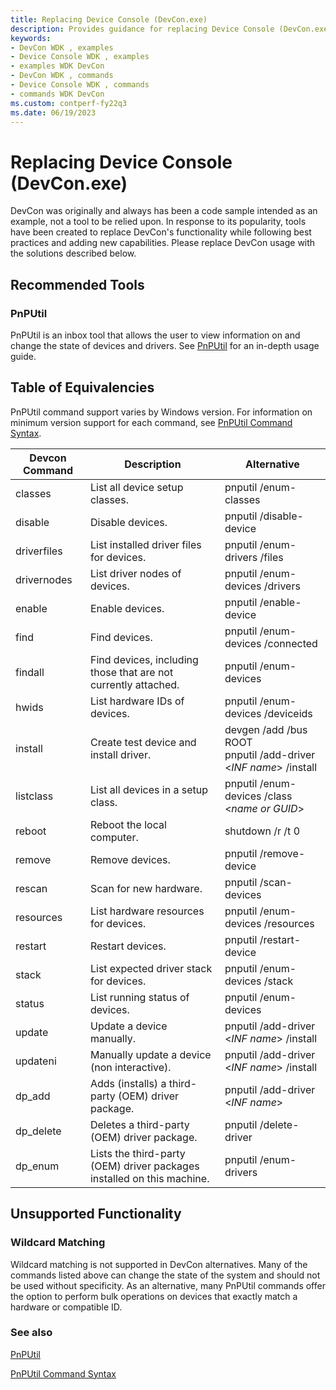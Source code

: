 ```yaml
---
title: Replacing Device Console (DevCon.exe)
description: Provides guidance for replacing Device Console (DevCon.exe).
keywords:
- DevCon WDK , examples
- Device Console WDK , examples
- examples WDK DevCon
- DevCon WDK , commands
- Device Console WDK , commands
- commands WDK DevCon
ms.custom: contperf-fy22q3
ms.date: 06/19/2023
---
```


# Replacing Device Console (DevCon.exe)

DevCon was originally and always has been a code sample intended as an example, not a tool to be relied upon. In response to its popularity, tools have been created to replace DevCon's functionality while following best practices and adding new capabilities. Please replace DevCon usage with the solutions described below.

## Recommended Tools

### PnPUtil

PnPUtil is an inbox tool that allows the user to view information on and change the state of devices and drivers. See [PnPUtil](pnputil.md) for an in-depth usage guide.

## Table of Equivalencies

PnPUtil command support varies by Windows version. For information on minimum version support for each command, see [PnPUtil Command Syntax](pnputil-command-syntax.md).

| Devcon Command | Description | Alternative |
|---|---|---|
| classes | List all device setup classes. | pnputil /enum-classes |
| disable | Disable devices. | pnputil /disable-device |
| driverfiles | List installed driver files for devices. | pnputil /enum-drivers /files |
| drivernodes | List driver nodes of devices. | pnputil /enum-devices /drivers |
| enable | Enable devices. | pnputil /enable-device |
| find | Find devices. | pnputil /enum-devices /connected |
| findall | Find devices, including those that are not currently attached. | pnputil /enum-devices |
| hwids | List hardware IDs of devices. | pnputil /enum-devices /deviceids |
| install | Create test device and install driver. | devgen /add /bus ROOT <br> pnputil /add-driver \<*INF name*\> /install |
| listclass | List all devices in a setup class. | pnputil /enum-devices /class \<*name or GUID*\> |
| reboot | Reboot the local computer. | shutdown /r /t 0 |
| remove | Remove devices. | pnputil /remove-device |
| rescan | Scan for new hardware. | pnputil /scan-devices |
| resources | List hardware resources for devices. | pnputil /enum-devices /resources |
| restart | Restart devices. | pnputil /restart-device |
| stack | List expected driver stack for devices. | pnputil /enum-devices /stack |
| status | List running status of devices. | pnputil /enum-devices |
| update | Update a device manually. | pnputil /add-driver \<*INF name*\> /install |
| updateni | Manually update a device (non interactive). | pnputil /add-driver \<*INF name*\> /install |
| dp_add | Adds (installs) a third-party (OEM) driver package. | pnputil /add-driver \<*INF name*\> |
| dp_delete | Deletes a third-party (OEM) driver package. | pnputil /delete-driver |
| dp_enum | Lists the third-party (OEM) driver packages installed on this machine. | pnputil /enum-drivers |

## Unsupported Functionality

### Wildcard Matching

Wildcard matching is not supported in DevCon alternatives. Many of the commands listed above can change the state of the system and should not be used without specificity. As an alternative, many PnPUtil commands offer the option to perform bulk operations on devices that exactly match a hardware or compatible ID.

### See also

[PnPUtil](pnputil.md)

[PnPUtil Command Syntax](pnputil-command-syntax.md)
